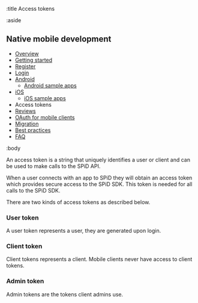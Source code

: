 :title Access tokens

:aside

## Native mobile development

- [Overview](/mobile/overview/)
- [Getting started](/mobile/mobile-development/)
- [Register](/mobile/register/)
- [Login](/mobile/login/)
- [Android](/sdks/android/)
    - [Android sample apps](/sdks/android/sample-apps/)
- [iOS](/sdks/ios/)
    - [iOS sample apps](/sdks/ios/sample-apps/)
- Access tokens
- [Reviews](/mobile/reviews/)
- [OAuth for mobile clients](/mobile/oauth-authentication-on-mobile-devices/)
- [Migration](/mobile/migration/)
- [Best practices](/mobile/best-practices/)
- [FAQ](/mobile/faq/)

:body

An access token is a string that uniquely identifies a user or client and can be used to make calls to the SPiD API.

When a user connects with an app to SPiD they will obtain an access token which provides secure access to the SPiD SDK. This token is needed for all calls to the SPiD SDK.

There are two kinds of access tokens as described below.

### User token

A user token represents a user, they are generated upon login. 

### Client token

Client tokens represents a client. Mobile clients never have access to client tokens.

### Admin token

Admin tokens are the tokens client admins use.